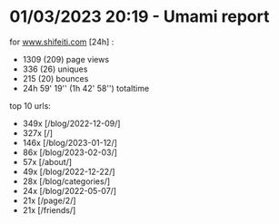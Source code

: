# 01/03/2023 20:19 - Umami report
for www.shifeiti.com [24h] :

 - 1309 (209) page views
 - 336 (26) uniques
 - 215 (20) bounces
 - 24h 59' 19'' (1h 42' 58'') totaltime


top 10 urls:
 - 349x [/blog/2022-12-09/]
 - 327x [/]
 - 146x [/blog/2023-01-12/]
 - 86x [/blog/2023-02-03/]
 - 57x [/about/]
 - 49x [/blog/2022-12-22/]
 - 28x [/blog/categories/]
 - 24x [/blog/2022-05-07/]
 - 21x [/page/2/]
 - 21x [/friends/]



